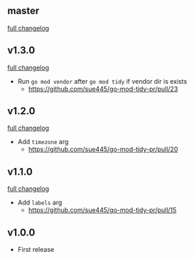 ## master
[full changelog](http://github.com/sue445/go-mod-tidy-pr/compare/v1.3.0...master)

## v1.3.0
[full changelog](http://github.com/sue445/go-mod-tidy-pr/compare/v1.2.0...v1.3.0)

* Run `go mod vendor` after `go mod tidy` if vendor dir is exists
  * https://github.com/sue445/go-mod-tidy-pr/pull/23

## v1.2.0
[full changelog](http://github.com/sue445/go-mod-tidy-pr/compare/v1.1.0...v1.2.0)

* Add `timezone` arg
  * https://github.com/sue445/go-mod-tidy-pr/pull/20

## v1.1.0
[full changelog](http://github.com/sue445/go-mod-tidy-pr/compare/v1.0.0...v1.1.0)

* Add `labels` arg
  * https://github.com/sue445/go-mod-tidy-pr/pull/15

## v1.0.0
* First release
